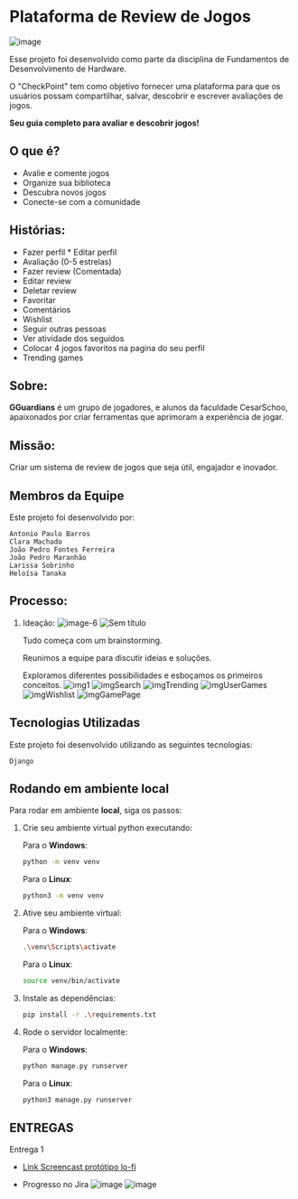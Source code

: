 # Plataforma de Review de Jogos
![image](https://github.com/lariisantos/Projeto-FDS/assets/142417937/f018c00d-9b12-4d22-a83e-7bba8b0d4c38)

Esse projeto foi desenvolvido como parte da disciplina de Fundamentos de Desenvolvimento de Hardware. 

O "CheckPoint" tem como objetivo fornecer uma plataforma para que os usuários possam compartilhar, salvar, descobrir e escrever avaliações de jogos.

**Seu guia completo para avaliar e descobrir jogos!**

## O que é?

* Avalie e comente jogos
* Organize sua biblioteca
* Descubra novos jogos
* Conecte-se com a comunidade

## Histórias:

* Fazer perfil
* Editar perfil
* Avaliação (0-5 estrelas)
* Fazer review (Comentada)
* Editar review
* Deletar review
* Favoritar
* Comentários
* Wishlist
* Seguir outras pessoas
* Ver atividade dos seguidos
* Colocar 4 jogos favoritos na pagina do seu perfil
* Trending games

## Sobre:

**GGuardians** é um grupo de jogadores, e alunos da faculdade CesarSchoo, apaixonados por criar ferramentas que aprimoram a experiência de jogar.

## Missão:

Criar um sistema de review de jogos que seja útil, engajador e inovador.

## Membros da Equipe

Este projeto foi desenvolvido por:

    Antonio Paulo Barros
    Clara Machado
    João Pedro Fontes Ferreira
    João Pedro Maranhão
    Larissa Sobrinho
    Heloísa Tanaka
    
## Processo: 

 1. Ideação:
    ![image-6](https://github.com/lariisantos/Projeto-FDS/assets/95260401/b1a8acaa-1282-4aef-a0d3-888df356605e)
    ![Sem título](https://github.com/lariisantos/Projeto-FDS/assets/95260401/f22f9d0f-c468-4ed4-a6e2-ffa4bfa992c2)

    Tudo começa com um brainstorming.
    
    Reunimos a equipe para discutir ideias e soluções.
    
    Exploramos diferentes possibilidades e esboçamos os primeiros conceitos.
    ![img1](https://github.com/lariisantos/Projeto-FDS/assets/95260401/0631411b-3a16-4088-98c8-ad73de8c9d1a)
    ![imgSearch](https://github.com/lariisantos/Projeto-FDS/assets/95260401/8b1d62be-a893-4909-adc6-b59d251649ed)
    ![imgTrending](https://github.com/lariisantos/Projeto-FDS/assets/95260401/93e24056-f096-49ca-8552-58849e66b378)
    ![imgUserGames](https://github.com/lariisantos/Projeto-FDS/assets/95260401/cfe8c3be-5e1f-4fb0-8b36-5c78514bd51b)
    ![imgWishlist](https://github.com/lariisantos/Projeto-FDS/assets/95260401/b307c4de-e154-4ff4-a73c-70688dd2982d)
    ![imgGamePage](https://github.com/lariisantos/Projeto-FDS/assets/95260401/a15be169-ef5d-43bf-a830-c257e0c6bd5d)


## Tecnologias Utilizadas

Este projeto foi desenvolvido utilizando as seguintes tecnologias:

    Django
    
## Rodando em ambiente local

Para rodar em ambiente **local**, siga os passos:

1. Crie seu ambiente virtual python executando:

    Para o **Windows**: 

    ```bash
    python -m venv venv
    ```

    Para o **Linux**:

    ```bash
    python3 -m venv venv
    ```

2. Ative seu ambiente virtual:

    Para o **Windows**: 

    ```bash
    .\venv\Scripts\activate
    ```

    Para o **Linux**:

    ```bash
    source venv/bin/activate
    ```

3. Instale as dependências:

    ```bash
    pip install -r .\requirements.txt
    ```

4. Rode o servidor localmente:

    Para o **Windows**: 

    ```bash
    python manage.py runserver
    ```

    Para o **Linux**: 

    ```bash
    python3 manage.py runserver
    ```

## ENTREGAS

Entrega 1

- [Link Screencast protótipo lo-fi](https://drive.google.com/file/d/1uiElRrR0IEcxHCsAufnkhebNVL0oqs2F/view)

- Progresso no Jira
![image](https://github.com/lariisantos/Checkpoint/assets/95260401/a062f333-4a72-43fd-b201-41666ff7a471)
![image](https://github.com/lariisantos/Checkpoint/assets/95260401/68060e89-ebb2-4ba9-a1ea-532fb23e76f1)

